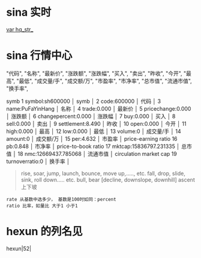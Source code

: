 # sina 实时
  [var hq_str_](http://www.cnblogs.com/chuncn/archive/2009/06/26/1400997.html) 

# sina 行情中心 

  "代码", "名称", "最新价", "涨跌额", "涨跌幅", "买入", "卖出", 
  "昨收", "今开", "最高", "最低", "成交量/手", "成交额/万", 
  "市盈率", "市净率", "总市值", "流通市值", "换手率",

  symb
    1	symbol:sh600000          │  symb         │
    2	code:600000              │  代码         │
    3	name:PuFaYinHang         │  名称         │
    4	trade:0.000              │  最新价       │
    5	pricechange:0.000        │  涨跌额       │
    6	changepercent:0.000      │  涨跌幅       │
    7	buy:0.000                │  买入         │
    8	sell:0.000               │  卖出         │
    9	settlement:8.490         │  昨收         │
   10	open:0.000               │  今开         │
   11	high:0.000               │  最高         │
   12	low:0.000                │  最低         │
   13	volume:0                 │  成交量/手    │
   14	amount:0                 │  成交额/万    │
   15	per:4.632                │  市盈率       │      price-earning ratio
   16	pb:0.848                 │  市净率       │      price-to-book ratio 
   17	mktcap:15836797.231335   │  总市值       │
   18	nmc:12669437.785068      │  流通市值     │      circulation market cap 
   19	turnoverratio:0          │  换手率       │


> rise, soar, jump, launch, bounce, move up,....., etc.
> fall, drop, slide, sink, roll down..... etc.
> bull, bear
> [decline, downslope, downhill] ascent 上下坡

    rate 从基数中选多少， 基数是100时如同：percent 
    ratio 比率，如量比 大于1 小于1 


# hexun 的列名见
  hexun|52|
